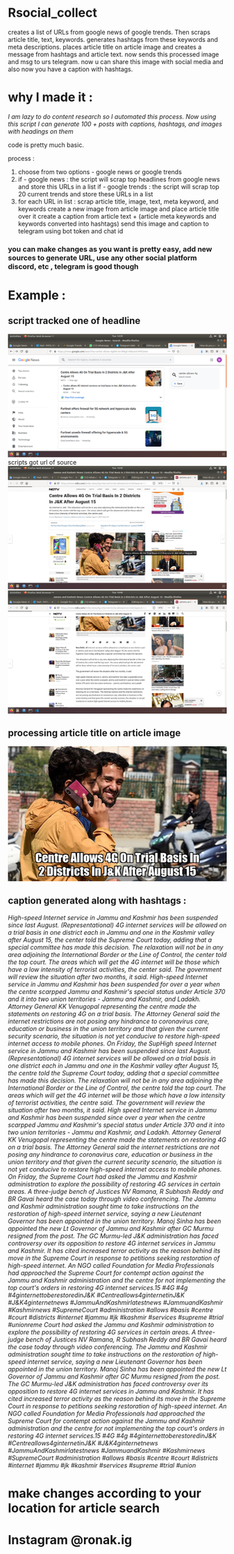 # Rsocial_collect
creates a list of URLs from google news of google trends. Then scraps article title, text, keywords. generates hashtags from these keywords and meta descriptions.  places article title on article image and creates a message from hashtags and article text. now sends this processed image and msg to urs telegram. now u can share this image with social media and also now you have a caption with hashtags. 

# why I made it :
 *I am lazy to do content research so I automated this process. Now using this script I can generate 100 + posts with captions, hashtags, and images with headings on them*
 
code is pretty much basic.

process :

 1)  choose from two options - google news or google trends
 2)  if - google news :
            the script will scrap top headlines from google news and  store this URLs in a list
     if - google trends : 
           the script will scrap top 20 current trends and store these URLs in a list
 3) for each URL in list  :
        scrap  article  title, image, text, meta keyword, and keywords
        create a new image from article image and place article title over it
        create a caption  from  article text + (article meta keywords and keywords  converted into hashtags)
        send this image and caption to telegram using bot token and chat id 
        
### you can make changes as you want is pretty easy, add new sources to generate URL, use any other social platform discord, etc , telegram is good though


# Example :
## script tracked one of headline

<img src="./2.png">
scripts got url of source
<img src="./3.png">
<img src="./4.png">

## processing article title on article image 

<img src="./sample1.jpg">

## caption generated  along with hashtags :
*High-speed Internet service in Jammu and Kashmir has been suspended since last August. (Representational)
4G internet services will be allowed on a trial basis in one district each in Jammu and one in the Kashmir valley after August 15, the center told the Supreme Court today, adding that a special committee has made this decision.
The relaxation will not be in any area adjoining the International Border or the Line of Control, the center told the top court. The areas which will get the 4G internet will be those which have a low intensity of terrorist activities, the center said.
The government will review the situation after two months, it said.
High-speed Internet service in Jammu and Kashmir has been suspended for over a year when the centre scarpped Jammu and Kashmir's special status under Article 370 and it into two union territories - Jammu and Kashmir, and Ladakh.
Attorney General KK Venugopal representing the centre made the statements on restoring 4G on a trial basis. The Attorney General said the internet restrictions are not posing any hindrance to coronavirus care, education or business in the union territory and that given the current security scenario, the situation is not yet conducive to restore high-speed internet access to mobile phones.
On Friday, the SupHigh speed Internet service in Jammu and Kashmir has been suspended since last August. (Representational)
4G internet services will be allowed on a trial basis in one district each in Jammu and one in the Kashmir valley after August 15, the centre told the Supreme Court today, adding that a special committee has made this decision.
The relaxation will not be in any area adjoining the International Border or the Line of Control, the centre told the top court. The areas which will get the 4G internet will be those which have a low intensity of terrorist activities, the centre said.
The government will review the situation after two months, it said.
High speed Internet service in Jammu and Kashmir has been suspended since over a year when the centre scarpped Jammu and Kashmir's special status under Article 370 and it into two union territories - Jammu and Kashmir, and Ladakh.
Attorney General KK Venugopal representing the centre made the statements on restoring 4G on a trial basis. The Attorney General said the internet restrictions are not posing any hindrance to coronavirus care, education or business in the union territory and that given the current security scenario, the situation is not yet conducive to restore high-speed internet access to mobile phones.
On Friday, the Supreme Court had asked the Jammu and Kashmir administration to explore the possibility of restoring 4G services in certain areas. A three-judge bench of Justices NV Ramana, R Subhash Reddy and BR Gavai heard the case today through video conferencing.
The Jammu and Kashmir administration sought time to take instructions on the restoration of high-speed internet service, saying a new Lieutenant Governor has been appointed in the union territory.
Manoj Sinha has been appointed the new Lt Governor of Jammu and Kashmir after GC Murmu resigned from the post.
The GC Murmu-led J&K administration has faced controversy over its opposition to restore 4G internet services in Jammu and Kashmir. It has cited increased terror activity as the reason behind its move in the Supreme Court in response to petitions seeking restoration of high-speed internet.
An NGO called Foundation for Media Professionals had approached the Supreme Court for contempt action against the Jammu and Kashmir administration and the centre for not implementing the top court's orders in restoring 4G internet services.15 #4G #4g #4ginternettoberestoredinJ&K #Centreallows4ginternetinJ&K #J&K4ginternetnews #JammuAndKashmirlatestnews #JammuandKashmir #Kashmirnews #SupremeCourt #administration #allows #basis #centre #court #districts #internet #jammu #jk #kashmir #services #supreme #trial #unionreme Court had asked the Jammu and Kashmir administration to explore the possibility of restoring 4G services in certain areas. A three-judge bench of Justices NV Ramana, R Subhash Reddy and BR Gavai heard the case today through video conferencing.
The Jammu and Kashmir administration sought time to take instructions on the restoration of high-speed internet service, saying a new Lieutenant Governor has been appointed in the union territory.
Manoj Sinha has been appointed the new Lt Governor of Jammu and Kashmir after GC Murmu resigned from the post.
The GC Murmu-led J&K administration has faced controversy over its opposition to restore 4G internet services in Jammu and Kashmir. It has cited increased terror activity as the reason behind its move in the Supreme Court in response to petitions seeking restoration of high-speed internet.
An NGO called Foundation for Media Professionals had approached the Supreme Court for contempt action against the Jammu and Kashmir administration and the centre for not implementing the top court's orders in restoring 4G internet services.15 #4G #4g #4ginternettoberestoredinJ&K #Centreallows4ginternetinJ&K #J&K4ginternetnews #JammuAndKashmirlatestnews #JammuandKashmir #Kashmirnews #SupremeCourt #administration #allows #basis #centre #court #districts #internet #jammu #jk #kashmir #services #supreme #trial #union*
# make changes according to your location for article search
# Instagram @ronak.ig 
